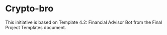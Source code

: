 # Crypto-bro
This initiative is based on Template 4.2: Financial Advisor Bot from the Final Project Templates document.
